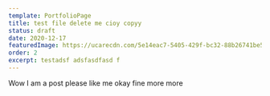 ```yaml
---
template: PortfolioPage
title: test file delete me cioy copyy
status: draft
date: 2020-12-17
featuredImage: https://ucarecdn.com/5e14eac7-5405-429f-bc32-88b26741be54/
order: 2
excerpt: testadsf adsfasdfasd f
---
```

Wow I am a post please like me okay fine more more